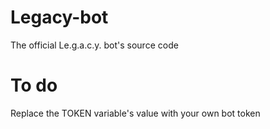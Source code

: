 # Legacy-bot
The official Le.g.a.c.y. bot's source code
# To do
Replace the TOKEN variable's value with your own bot token
